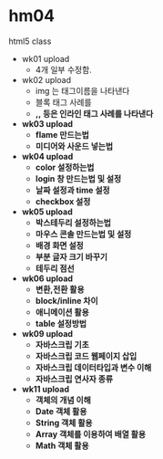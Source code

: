# hm04
html5 class
- wk01 upload
  - 4개 일부 수정함.
- wk02 upload
  - img 는 태그이름을 나타낸다
  - 블록 태그 사례를 
  - <strong>,<a>,<img> 등은 인라인 태그 사례를 나타낸다
- wk03 upload
  - flame 만드는법
  - 미디어와 사운드 넣는법
- wk04 upload
  - color 설정하는법
  - login 창 만드는법 및 설정
  - 날짜 설정과 time 설정
  - checkbox 설정
- wk05 upload
  - 박스테두리 설정하는법
  - 마우스 콘솔 만드는법 및 설정
  - 배경 화면 설정
  - 부분 글자 크기 바꾸기
  - 테두리 점선 
- wk06 upload
  - 변환,전환 활용
  - block/inline 차이
  - 애니메이션 활용
  - table 설정방법
- wk09 upload
  - 자바스크립 기초 
  - 자바스크립 코드 웹페이지 삽입
  - 자바스크립 데이터타입과 변수 이해
  - 자바스크립 연사자 종류 
- wk11 upload
  - 객체의 개념 이해
  - Date 객체 활용
  - String 객체 활용
  - Array 객체를 이용하여 배열 활용
  - Math 객체 활용
  

